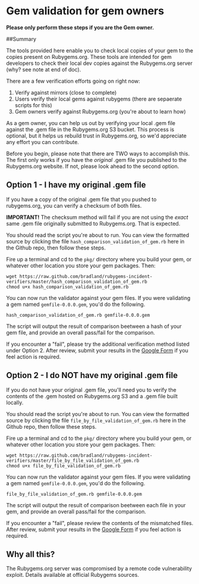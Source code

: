 # Gem validation for gem owners #

**Please only perform these steps if you are the Gem owner.**

##Summary

The tools provided here enable you to check local copies of your gem to the copies present on Rubygems.org. These tools are intended for gem developers to check their local dev copies against the Rubygems.org server (why? see note at end of doc).

There are a few verification efforts going on right now:

1. Verify against mirrors (close to complete)
2. Users verify their local gems against rubygems (there are sepaerate scripts for this)
3. Gem owners verify against Rubygems.org (you're about to learn how)

As a gem owner, you can help us out by verifying your local .gem file against the .gem file in the Rubygems.org S3 bucket. This process is optional, but it helps us rebuild trust in Rubygems.org, so we'd appreciate any effort you can contribute.

Before you begin, please note that there are TWO ways to accomplish this. The first only works if you have the *original* .gem file you published to the Rubygems.org website. If not, please look ahead to the second option.

## Option 1 - I have my original .gem file ##

If you have a copy of the original .gem file that you pushed to rubygems.org, you can verify a checksum of both files.

**IMPORTANT!** The checksum method will fail if you are not using the *exact* same .gem file originally submitted to Rubygems.org. That is expected.

You should read the script you're about to run. You can view the formatted source by clicking the file `hash_comparison_validation_of_gem.rb` here in the Github repo, then follow these steps.

Fire up a terminal and cd to the `pkg/` directory where you build your gem, or whatever other location you store your gem packages. Then:

    wget https://raw.github.com/bradland/rubygems-incident-verifiers/master/hash_comparison_validation_of_gem.rb
    chmod u+x hash_comparison_validation_of_gem.rb

You can now run the validator against your gem files. If you were validating a gem named `gemfile-0.0.0.gem`, you'd do the following.

    hash_comparison_validation_of_gem.rb gemfile-0.0.0.gem

The script will output the result of comparison beetween a hash of your gem file, and provide an overall pass/fail for the comparison.

If you encounter a "fail", please try the additional verification method listed under Option 2. After review, submit your results in the [Google Form][form] if you feel action is required.


## Option 2 - I do NOT have my original .gem file ##

If you do not have your original .gem file, you'll need you to verify the contents of the .gem hosted on Rubygems.org S3 and a .gem file built locally.

You should read the script you're about to run. You can view the formatted source by clicking the file `file_by_file_validation_of_gem.rb` here in the Github repo, then follow these steps.

Fire up a terminal and cd to the `pkg/` directory where you build your gem, or whatever other location you store your gem packages. Then:

    wget https://raw.github.com/bradland/rubygems-incident-verifiers/master/file_by_file_validation_of_gem.rb
    chmod u+x file_by_file_validation_of_gem.rb

You can now run the validator against your gem files. If you were validating a gem named `gemfile-0.0.0.gem`, you'd do the following.

    file_by_file_validation_of_gem.rb gemfile-0.0.0.gem

The script will output the result of comparison beetween each file in your gem, and provide an overall pass/fail for the comparison.

If you encounter a "fail", please review the contents of the mismatched files. After review, submit your results in the [Google Form][form] if you feel action is required.

[form]:https://docs.google.com/forms/d/1ww3Icilk2U2VsULv64-27Wz2yHXMAteuUdlfjaqtkAs/viewform

## Why all this? ##

The Rubygems.org server was compromised by a remote code vulnerability exploit. Details available at official Rubygems sources.